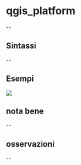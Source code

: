 # qgis_platform

--

## Sintassi

--

## Esempi

![](/img/variabili/qgis_platform/qgis_platform1.png)

## nota bene

--

## osservazioni

--